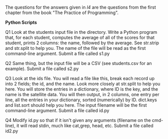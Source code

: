 The questions for the answers given in *l4* are the questions from the first chapter from the book "The Practice of Programming".

**Python Scripts**

Q1 Look at the students input file in the directory. Write a Python program that, for each student, computes the average of all of the scores for that student, prints 2 columns: the name, followed by the average. See str.strip and str.split to help you. The name of the file will be read as the first command-line argument. Submit a file called s1.py

Q2 Same thing, but the input file will be a CSV (see students.csv for an example). Submit a file called s2.py

Q3 Look at the ids file. You will read a file like this, break each record up into 2 fields; the id, and the name. Look more closely at str.split to help you here. You will store the entries in a dictionary, where ID is the key, and the name is the satellite data. You will then output, in 2 columns, one entry per line, all the entries in your dictionary, sorted (numerically) by ID. dict.keys and list.sort should help you here. The input filename will be the first command-line argument. Submit a file called id.py

Q4 Modify id.py so that if it isn't given any arguments (filename on the cmd-line), it will read stdin, much like cat,grep, head, etc. Submit a file called id2.py
